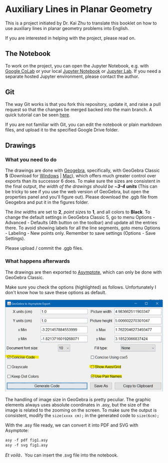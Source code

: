 # Auxiliary Lines in Planar Geometry

This is a project initiated by Dr. Kai Zhu to translate this booklet on how to use auxiliary lines in planar geometry problems into English.

If you are interested in helping with the project, please read on.

## The Notebook

To work on the project, you can open the Jupyter Notebook, e.g. with [Google CoLab](https://colab.research.google.com/github/jameslao/Geometry/blob/main/Auxiliary%20Lines.ipynb) or your local [Jupyter Notebook](https://jupyter.readthedocs.io/en/latest/install.html) or [Jupyter Lab](https://jupyterlab.readthedocs.io/en/stable/getting_started/installation.html). If you need a separate hosted Jupyter environment, please contact the author.

## Git

The way Git works is that you fork this repository, update it, and raise a pull request so that the changes be merged backed into the main branch. A quick tutorial can be seen [here](https://guides.github.com/activities/hello-world/).

If you are not familiar with Git, you can edit the notebook or plain markdown files, and upload it to the specified Google Drive folder.

## Drawings

### What you need to do

The drawings are done with [Geogebra](https://www.geogebra.org/geometry), specifically, with GeoGebra Classic **5** (Download for [Windows](https://download.geogebra.org/installers/5.0/GeoGebra-Windows-Installer-5-0-625-0.exe) | [Mac](https://download.geogebra.org/package/mac)), which offers much greater control over exports than its successor 6 does. To make sure the sizes are consistent in the final output, *the width of the drawings should be ~**3-4 units*** (This can be tricky to see if you use the web version of GeoGebra, but open the properties panel and you'll figure out). Please download the .ggb file from Geogebra and put it in the figures folder.

The *line width*s are set to **2**, *point size*s to **1**, and all colors to **Black**. To change the default settings in GeoGebra Classic 5, go to menu Options - Advanced - Defaults (4th button on the toolbar) and update all the entries there. To avoid showing labels for all the line segments, goto menu Options - Labeling - New points only. Remember to save settings (Options - Save Settings).

Please upload / commit the .ggb files.

### What happens afterwards

The drawings are then exported to [Asymptote](https://asymptote.sourceforge.io/), which can only be done with GeoGebra Classic. 

Make sure you check the options (highlighted) as follows. Unfortunately I don't know how to save these options as default.

![](GeoGebraExport.png)

The handling of image size in GeoGebra is pretty peculiar. The graphic elements always uses absolute coordinates in .asy, but the size of the image is related to the zooming on the screen. To make sure the output is consistent, modify the `size(xxxx cm);` in the generated code to `size(6cm);` 

With the .asy file ready, we can convert it into PDF and SVG with Asymptote:

    asy -f pdf fig1.asy
    asy -f svg fig1.asy
    
*Et voilà*．You can insert the .svg file into the notebook.